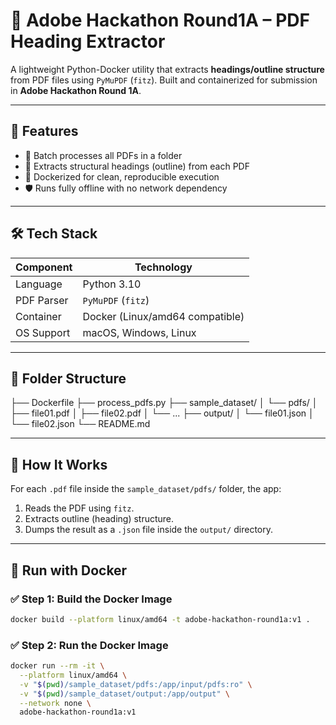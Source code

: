 # 📄 Adobe Hackathon Round1A – PDF Heading Extractor

A lightweight Python-Docker utility that extracts **headings/outline structure** from PDF files using `PyMuPDF` (`fitz`). Built and containerized for submission in **Adobe Hackathon Round 1A**.

---

## 🚀 Features

- 📂 Batch processes all PDFs in a folder
- 🧠 Extracts structural headings (outline) from each PDF
- 🐳 Dockerized for clean, reproducible execution
- 🛡️ Runs fully offline with no network dependency

---

## 🛠️ Tech Stack

| Component     | Technology       |
|---------------|------------------|
| Language      | Python 3.10       |
| PDF Parser    | `PyMuPDF` (`fitz`) |
| Container     | Docker (Linux/amd64 compatible) |
| OS Support    | macOS, Windows, Linux |

---

## 📁 Folder Structure

├── Dockerfile
├── process_pdfs.py
├── sample_dataset/
│ └── pdfs/
│ ├── file01.pdf
│ ├── file02.pdf
│ └── ...
├── output/
│ └── file01.json
│ └── file02.json
└── README.md


---

## 🧪 How It Works

For each `.pdf` file inside the `sample_dataset/pdfs/` folder, the app:
1. Reads the PDF using `fitz`.
2. Extracts outline (heading) structure.
3. Dumps the result as a `.json` file inside the `output/` directory.

---

## 🐳 Run with Docker

### ✅ Step 1: Build the Docker Image

```bash
docker build --platform linux/amd64 -t adobe-hackathon-round1a:v1 .
```

### ✅ Step 2: Run the Docker Image

```bash
docker run --rm -it \
  --platform linux/amd64 \
  -v "$(pwd)/sample_dataset/pdfs:/app/input/pdfs:ro" \
  -v "$(pwd)/sample_dataset/output:/app/output" \
  --network none \
  adobe-hackathon-round1a:v1
```

  
